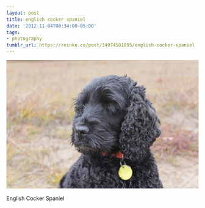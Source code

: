 ```yaml
---
layout: post
title: english cocker spaniel
date: '2012-11-04T08:34:00-05:00'
tags:
- photography
tumblr_url: https://reinke.co/post/34974581095/english-cocker-spaniel
---
```

 ![](/tumblr_files/tumblr_mcytpvNs2g1r0n9zqo1_1280.jpg)  

English Cocker Spaniel

